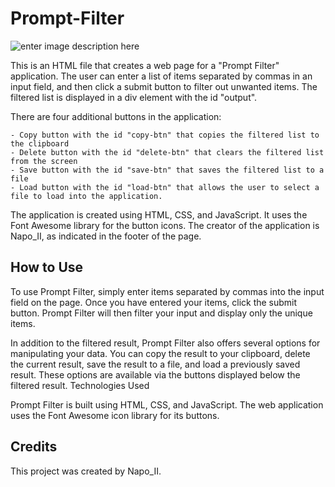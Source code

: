 
# Prompt-Filter

![enter image description here](https://i.imgur.com/86RKSOX.gif)

This is an HTML file that creates a web page for a "Prompt Filter" application. The user can enter a list of items separated by commas in an input field, and then click a submit button to filter out unwanted items. The filtered list is displayed in a div element with the id "output".

There are four additional buttons in the application:

    - Copy button with the id "copy-btn" that copies the filtered list to the clipboard
    - Delete button with the id "delete-btn" that clears the filtered list from the screen
    - Save button with the id "save-btn" that saves the filtered list to a file
    - Load button with the id "load-btn" that allows the user to select a file to load into the application.

The application is created using HTML, CSS, and JavaScript. It uses the Font Awesome library for the button icons. The creator of the application is Napo_II, as indicated in the footer of the page.

## How to Use

To use Prompt Filter, simply enter items separated by commas into the input field on the page. Once you have entered your items, click the submit button. Prompt Filter will then filter your input and display only the unique items.

In addition to the filtered result, Prompt Filter also offers several options for manipulating your data. You can copy the result to your clipboard, delete the current result, save the result to a file, and load a previously saved result. These options are available via the buttons displayed below the filtered result.
Technologies Used

Prompt Filter is built using HTML, CSS, and JavaScript. The web application uses the Font Awesome icon library for its buttons.
## Credits

This project was created by Napo_II.
